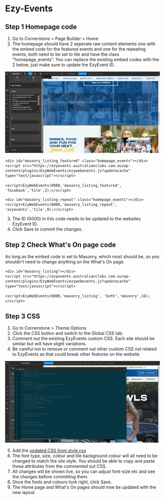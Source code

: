 # Ezy-Events
## Step 1 Homepage code

1. Go to Cornerstone > Page Builder > Home 
2. The homepage should have 2 seperate raw content elements one with the embed code for the featured events and one for the repeating events, both need to be set to tile and have the class "homepage_events". You can replace the existing embed codes with the 2 below, just make sure to update the EzyEvent ID.

![Screenshot of homepage](/screenshots/Screenshot%202022-05-27%20at%2015-59-11%20Home%20-%20Page%20Builder%20-%20Pro.png)

```
<div id="masonry_listing_featured" class="homepage_events"></div>
<script src="https://ezyevents.australianclubs.com.au/wp-content/plugins/EzyWebEvents/ezywebevents.js?updatecache" type="text/javascript"></script>

<script>EzyWebEvents(0000,'masonry_listing_featured', 'facebook','tile',2);</script>
```

```
<div id="masonry_listing_repeat" class="homepage_events"></div>
<script>EzyWebEvents(0000,'masonry_listing_repeat', 'ezyevents','tile',9);</script>
```

3. The ID (0000) in this code needs to be updated to the websites EzyEvent ID.
4. Click Save to commit the changes.

## Step 2 Check What's On page code

As long as the embed code is set to Masonry, which most should be, so you shouldn't need to change anything on the What's On page.

    <div id="masonry_listing"></div>
    <script src="https://ezyevents.australianclubs.com.au/wp-content/plugins/EzyWebEvents/ezywebevents.js?updatecache" type="text/javascript"></script>

    <script>EzyWebEvents(0000,'masonry_listing', 'both','masonry',16);</script>


## Step 3 CSS

1. Go to Cornerstone > Theme Options 
2. Click the CSS button and switch to the Global CSS tab.
3. Comment out the existing EzyEvents custom CSS. Each site should be similar but will have slight variations. 
4. Be careful not to remove or comment out other custom CSS not related to EzyEvents as that could break other features on the website.

![Screenshot of homepage](/screenshots/Screenshot%202022-05-27%20at%2016-05-39%20Theme%20Options%20-%20Pro.png)

5. Add the [updated CSS from style.css](style.css)
6. The font type, size, colour and tile background colour will all need to be changed to match the site style. You should be able to copy and paste these attributes from the commented out CSS. 
7. All changes will be shown live, so you can adjust font-size etc and see the changes before committing them.
8. Once the fonts and colours look right, click Save.
9. The Home page and What's On pages should now be updated with the new layout.
